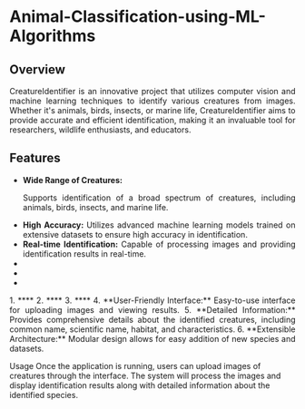 # Animal-Classification-using-ML-Algorithms

## Overview
<div align="justify">
CreatureIdentifier is an innovative project that utilizes computer vision and machine learning techniques to identify various creatures from images. Whether it's animals, birds, insects, or marine life, CreatureIdentifier aims to provide accurate and efficient identification, making it an invaluable tool for researchers, wildlife enthusiasts, and educators.
</div>

## Features
<div align="justify">
  <ul>
    <li> 
      <b> Wide Range of Creatures: </b> 
      <p>Supports identification of a broad spectrum of creatures, including animals, birds, insects, and marine life.</p>
    </li>
    <li><b>High Accuracy: </b>Utilizes advanced machine learning models trained on extensive datasets to ensure high accuracy in identification.</li>
    <li><b>Real-time Identification: </b>Capable of processing images and providing identification results in real-time.</li>
    <li><b></b></li>
    <li><b></b></li>
    <li><b></b></li>
  </ul>
1.	**** 
2.	**** 
3.	**** 
4.	**User-Friendly Interface:** Easy-to-use interface for uploading images and viewing results.
5.	**Detailed Information:** Provides comprehensive details about the identified creatures, including common name, scientific name, habitat, and characteristics.
6.	**Extensible Architecture:** Modular design allows for easy addition of new species and datasets.
</div>

Usage
Once the application is running, users can upload images of creatures through the interface. The system will process the images and display identification results along with detailed information about the identified species.
